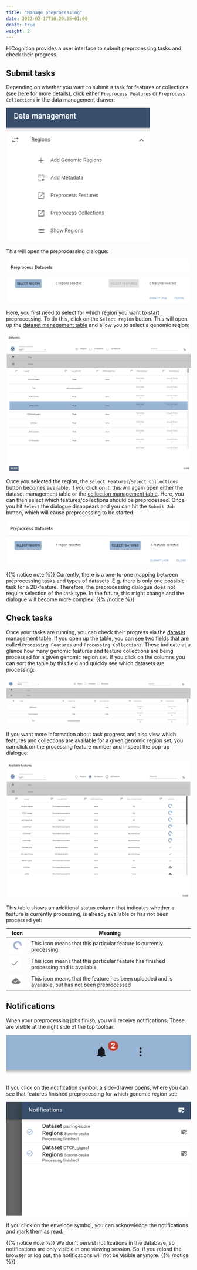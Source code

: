 ```yaml
---
title: "Manage preprocessing"
date: 2022-02-17T10:29:35+01:00
draft: true
weight: 2
---
```


HiCognition provides a user interface to submit preprocessing tasks and check their progress.


## Submit tasks

Depending on whether you want to submit a task for features or collections (see [here](/docs/preprocessing/job_types/) for more details), click either `Preprocess Features` or `Preprocess Collections` in the data management drawer:

<img src="/docs/preprocess_menu.png" class="quarter-width">


This will open the preprocessing dialogue:

<img src="/docs/preprocess_dialogue.png" class="three-quarter-width">



Here, you first need to select for which region you want to start preprocessing. To do this, click on the `Select region` button. This will open up the [dataset management table](/docs/data_management/regions/#viewing) and allow you to select a genomic region:


<img src="/docs/select_dataset_preprocessing.png" class="three-quarter-width">


Once you selected the region, the `Select Features`/`Select Collections` button becomes available. If you click on it, this will again open either the dataset management table or the [collection management table](/docs/data_management/collections/#managing-collections). Here, you can then select which features/collections should be preprocessed. Once you hit `Select` the dialogue disappears and you can hit the `Submit Job` button, which will cause preprocessing to be started.

<img src="/docs/preprocessing_both_things_selected.png" class="three-quarter-width">


{{% notice note %}}
Currently, there is a one-to-one mapping between preprocessing tasks and types of datasets. E.g. there is only one possible task for a 2D-feature. Therefore, the preprocessing dialogue does not require selection of the task type. In the future, this might change and the dialogue will become more complex.
{{% /notice %}}

## Check tasks

Once your tasks are running, you can check their progress via the [dataset management table](/docs/data_management/regions/#viewing). If you open up the table, you can see two fields that are called `Processing Features` and `Processing Collections`. These indicate at a glance how many genomic features and feature collections are being processed for a given genomic region set. If you click on the columns you can sort the table by this field and quickly see which datasets are processing:

<img src="/docs/processing_datasets_table.png" class="three-quarter-width">


If you want more information about task progress and also view which features and collections are available for a given genomic region set, you can click on the processing feature number and inspect the pop-up dialogue:

<img src="/docs/processing_status_table.png" class="three-quarter-width">

This table shows an additional status column that indicates whether a feature is currently processing, is already available or has not been processed yet:



| Icon | Meaning  |
|-------------|-------------------------------------------------------------|
| <img src="/docs/progress_spinner.png" style="margin: auto">       | This icon means that this particular feature is currently processing                    |
| <img src="/docs/tick.png"  style="margin: auto">       | This icon means that this particular feature has finished processing and is available |
| <img src="/docs/upload_cload.png"  style="margin: auto">      | This icon means that the feature has been uploaded and is available, but has not been preprocessed                            |

## Notifications

When your preprocessing jobs finish, you will receive notifications. These are visible at the right side of the top toolbar:

<img src="/docs/notification_icon.png" class="half-width">

If you click on the notification symbol, a side-drawer opens, where you can see that features finished preprocessing for which genomic region set:

<img src=/docs/notification_drawer.png class="half-width">

If you click on the envelope symbol, you can acknowledge the notifications and mark them as read.


{{% notice note %}}
We don't persist notifications in the database, so notifications are only visible in one viewing session. So, if you reload the browser or log out, the notifications will not be visible anymore.
{{% /notice %}}